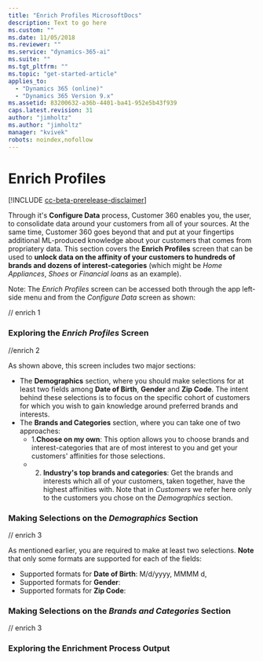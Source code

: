 ```yaml
---
title: "Enrich Profiles MicrosoftDocs"
description: Text to go here
ms.custom: ""
ms.date: 11/05/2018
ms.reviewer: ""
ms.service: "dynamics-365-ai"
ms.suite: ""
ms.tgt_pltfrm: ""
ms.topic: "get-started-article"
applies_to: 
  - "Dynamics 365 (online)"
  - "Dynamics 365 Version 9.x"
ms.assetid: 83200632-a36b-4401-ba41-952e5b43f939
caps.latest.revision: 31
author: "jimholtz"
ms.author: "jimholtz"
manager: "kvivek"
robots: noindex,nofollow
---
```

# Enrich Profiles

[!INCLUDE [cc-beta-prerelease-disclaimer](../includes/cc-beta-prerelease-disclaimer.md)]

Through it's **Configure Data** process, Customer 360 enables you, the user, to consolidate data around your customers from all of your sources. At the same time, Customer 360 goes beyond that and put at your fingertips additional ML-produced knowledge about your customers that comes from propriatery data. This section covers the **Enrich Profiles** screen that can be used to **unlock data on the affinity of your customers to hundreds of brands and dozens of interest-categories** (which might be *Home Appliances*, *Shoes* or *Financial loans* as an example).

Note: The *Enrich Profiles* screen can be accessed both through the app left-side menu and from the *Configure Data* screen as shown:

// enrich 1

### Exploring the *Enrich Profiles* Screen

//enrich 2

As shown above, this screen includes two major sections:
- The **Demographics** section, where you should make selections for at least two fields among **Date of Birth**, **Gender** and **Zip Code**. The intent behind these selections is to focus on the specific cohort of customers for which you wish to gain knowledge around preferred brands and interests. 
- The **Brands and Categories** section, where you can take one of two approaches:
  - 1.**Choose on my own**: This option allows you to choose brands and interest-categories that are of most interest to you and get your customers' affinities for those selections.
  - 2. **Industry's top brands and categories**: Get the brands and interests which all of your customers, taken together, have the highest affinities with. Note that in *Customers* we refer here only to the customers you chose on the *Demographics* section.

### Making Selections on the *Demographics* Section

// enrich 3

As mentioned earlier, you are required to make at least two selections. 
**Note** that only some formats are supported for each of the fields:
- Supported formats for **Date of Birth**: M/d/yyyy, MMMM d, 
- Supported formats for **Gender**:
- Supported formats for **Zip Code**: 

### Making Selections on the *Brands and Categories* Section

// enrich 3

### Exploring the Enrichment Process Output


